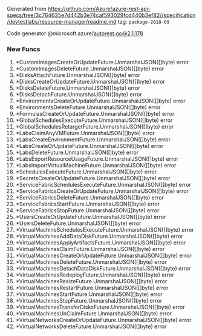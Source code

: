 Generated from https://github.com/Azure/azure-rest-api-specs/tree/3c764635e7d442b3e74caf593029fcd440b3ef82//specification/devtestlabs/resource-manager/readme.md tag: `package-2018-09`

Code generator @microsoft.azure/autorest.go@2.1.178


### New Funcs

1. *CustomImagesCreateOrUpdateFuture.UnmarshalJSON([]byte) error
1. *CustomImagesDeleteFuture.UnmarshalJSON([]byte) error
1. *DisksAttachFuture.UnmarshalJSON([]byte) error
1. *DisksCreateOrUpdateFuture.UnmarshalJSON([]byte) error
1. *DisksDeleteFuture.UnmarshalJSON([]byte) error
1. *DisksDetachFuture.UnmarshalJSON([]byte) error
1. *EnvironmentsCreateOrUpdateFuture.UnmarshalJSON([]byte) error
1. *EnvironmentsDeleteFuture.UnmarshalJSON([]byte) error
1. *FormulasCreateOrUpdateFuture.UnmarshalJSON([]byte) error
1. *GlobalSchedulesExecuteFuture.UnmarshalJSON([]byte) error
1. *GlobalSchedulesRetargetFuture.UnmarshalJSON([]byte) error
1. *LabsClaimAnyVMFuture.UnmarshalJSON([]byte) error
1. *LabsCreateEnvironmentFuture.UnmarshalJSON([]byte) error
1. *LabsCreateOrUpdateFuture.UnmarshalJSON([]byte) error
1. *LabsDeleteFuture.UnmarshalJSON([]byte) error
1. *LabsExportResourceUsageFuture.UnmarshalJSON([]byte) error
1. *LabsImportVirtualMachineFuture.UnmarshalJSON([]byte) error
1. *SchedulesExecuteFuture.UnmarshalJSON([]byte) error
1. *SecretsCreateOrUpdateFuture.UnmarshalJSON([]byte) error
1. *ServiceFabricSchedulesExecuteFuture.UnmarshalJSON([]byte) error
1. *ServiceFabricsCreateOrUpdateFuture.UnmarshalJSON([]byte) error
1. *ServiceFabricsDeleteFuture.UnmarshalJSON([]byte) error
1. *ServiceFabricsStartFuture.UnmarshalJSON([]byte) error
1. *ServiceFabricsStopFuture.UnmarshalJSON([]byte) error
1. *UsersCreateOrUpdateFuture.UnmarshalJSON([]byte) error
1. *UsersDeleteFuture.UnmarshalJSON([]byte) error
1. *VirtualMachineSchedulesExecuteFuture.UnmarshalJSON([]byte) error
1. *VirtualMachinesAddDataDiskFuture.UnmarshalJSON([]byte) error
1. *VirtualMachinesApplyArtifactsFuture.UnmarshalJSON([]byte) error
1. *VirtualMachinesClaimFuture.UnmarshalJSON([]byte) error
1. *VirtualMachinesCreateOrUpdateFuture.UnmarshalJSON([]byte) error
1. *VirtualMachinesDeleteFuture.UnmarshalJSON([]byte) error
1. *VirtualMachinesDetachDataDiskFuture.UnmarshalJSON([]byte) error
1. *VirtualMachinesRedeployFuture.UnmarshalJSON([]byte) error
1. *VirtualMachinesResizeFuture.UnmarshalJSON([]byte) error
1. *VirtualMachinesRestartFuture.UnmarshalJSON([]byte) error
1. *VirtualMachinesStartFuture.UnmarshalJSON([]byte) error
1. *VirtualMachinesStopFuture.UnmarshalJSON([]byte) error
1. *VirtualMachinesTransferDisksFuture.UnmarshalJSON([]byte) error
1. *VirtualMachinesUnClaimFuture.UnmarshalJSON([]byte) error
1. *VirtualNetworksCreateOrUpdateFuture.UnmarshalJSON([]byte) error
1. *VirtualNetworksDeleteFuture.UnmarshalJSON([]byte) error
